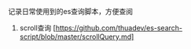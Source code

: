 记录日常使用到的es查询脚本，方便查阅

1. scroll查询 [https://github.com/thuadev/es-search-script/blob/master/scrollQuery.md]
